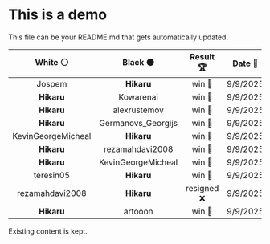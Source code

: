 # This is a demo

This file can be your README.md that gets automatically updated.

<!--START_SECTION:chessStats-->
<!-- Automatically generated with https://github.com/Balastrong/chess-stats-action -->

| White ⚪ | Black ⚫ | Result 🏆 | Date 📅 | Position 🗺️ |
|:---:|:---:|:---:|:---:|:---:|
| Jospem | **Hikaru** | win 🥇 | 9/9/2025 | <a href="http://www.ee.unb.ca/cgi-bin/tervo/fen.pl?select=r5k1/pp1n1p1p/2p1b1B1/8/8/2b3P1/P3PP1P/7K w - - 3 20">Link</a> |
| **Hikaru** | Kowarenai | win 🥇 | 9/9/2025 | <a href="http://www.ee.unb.ca/cgi-bin/tervo/fen.pl?select=8/5k2/4np1p/5N1P/6P1/5PK1/8/8 b - - 7 60">Link</a> |
| **Hikaru** | alexrustemov | win 🥇 | 9/9/2025 | <a href="http://www.ee.unb.ca/cgi-bin/tervo/fen.pl?select=8/3r1pk1/3bp1p1/p2P1nP1/2p2P2/2P2Q2/Pr3B1P/2R2RK1 b - - 0 31">Link</a> |
| **Hikaru** | Germanovs_Georgijs | win 🥇 | 9/9/2025 | <a href="http://www.ee.unb.ca/cgi-bin/tervo/fen.pl?select=8/3k4/8/R3P1p1/5bP1/5K2/8/8 w - - 0 55">Link</a> |
| KevinGeorgeMicheal | **Hikaru** | win 🥇 | 9/9/2025 | <a href="http://www.ee.unb.ca/cgi-bin/tervo/fen.pl?select=8/3rkp2/1p1R4/2pKr1p1/2P2bPp/RB5P/p7/8 w - - 0 51">Link</a> |
| **Hikaru** | rezamahdavi2008 | win 🥇 | 9/9/2025 | <a href="http://www.ee.unb.ca/cgi-bin/tervo/fen.pl?select=4rr2/pb1p2kp/n2n4/1p1P1p2/Pqp5/B4P2/3NB1PP/R2Q1R1K b - - 1 20">Link</a> |
| **Hikaru** | KevinGeorgeMicheal | win 🥇 | 9/9/2025 | <a href="http://www.ee.unb.ca/cgi-bin/tervo/fen.pl?select=r1b1q2k/pp5p/2p3p1/3pb3/7P/3P2Q1/PPP2PP1/R1BKR3 b - - 3 22">Link</a> |
| teresin05 | **Hikaru** | win 🥇 | 9/9/2025 | <a href="http://www.ee.unb.ca/cgi-bin/tervo/fen.pl?select=8/8/2p5/P4p2/1Kp2k2/8/1P6/6q1 w - - 0 53">Link</a> |
| rezamahdavi2008 | **Hikaru** | resigned ❌ | 9/9/2025 | <a href="http://www.ee.unb.ca/cgi-bin/tervo/fen.pl?select=6r1/p2P4/Rn3kp1/1q1p1pQp/2pP3P/2P2P2/6P1/R5K1 b - - 2 41">Link</a> |
| **Hikaru** | artooon | win 🥇 | 9/9/2025 | <a href="http://www.ee.unb.ca/cgi-bin/tervo/fen.pl?select=8/4b2P/6K1/3k4/7R/8/8/8 b - - 2 84">Link</a> |

<!--END_SECTION:chessStats-->

Existing content is kept.
